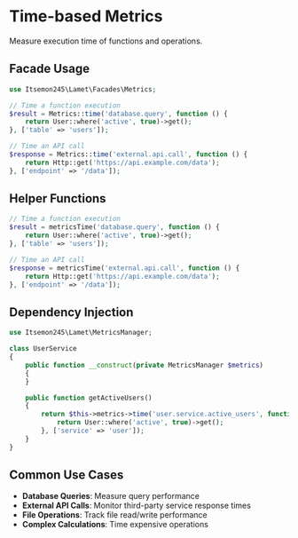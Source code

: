 # Time-based Metrics

Measure execution time of functions and operations.

## Facade Usage

```php
use Itsemon245\Lamet\Facades\Metrics;

// Time a function execution
$result = Metrics::time('database.query', function () {
    return User::where('active', true)->get();
}, ['table' => 'users']);

// Time an API call
$response = Metrics::time('external.api.call', function () {
    return Http::get('https://api.example.com/data');
}, ['endpoint' => '/data']);
```

## Helper Functions

```php
// Time a function execution
$result = metricsTime('database.query', function () {
    return User::where('active', true)->get();
}, ['table' => 'users']);

// Time an API call
$response = metricsTime('external.api.call', function () {
    return Http::get('https://api.example.com/data');
}, ['endpoint' => '/data']);
```

## Dependency Injection

```php
use Itsemon245\Lamet\MetricsManager;

class UserService
{
    public function __construct(private MetricsManager $metrics)
    {
    }

    public function getActiveUsers()
    {
        return $this->metrics->time('user.service.active_users', function () {
            return User::where('active', true)->get();
        }, ['service' => 'user']);
    }
}
```

## Common Use Cases

- **Database Queries**: Measure query performance
- **External API Calls**: Monitor third-party service response times
- **File Operations**: Track file read/write performance
- **Complex Calculations**: Time expensive operations
